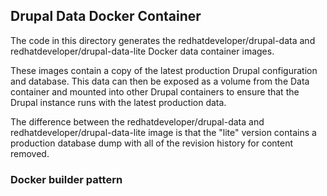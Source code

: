 ## Drupal Data Docker Container

The code in this directory generates the redhatdeveloper/drupal-data and redhatdeveloper/drupal-data-lite Docker data
container images.

These images contain a copy of the latest production Drupal configuration and database. This data can then be exposed
as a volume from the Data container and mounted into other Drupal containers to ensure that the Drupal instance runs
with the latest production data.

The difference between the redhatdeveloper/drupal-data and redhatdeveloper/drupal-data-lite image is that the "lite"
version contains a production database dump with all of the revision history for content removed. 


### Docker builder pattern

